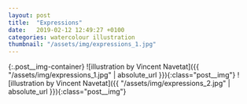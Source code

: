```yaml
---
layout: post
title:  "Expressions"
date:   2019-02-12 12:49:27 +0100
categories: watercolour illustration
thumbnail: "/assets/img/expressions_1.jpg"
---
```

{:.post__img-container}
  ![illustration by Vincent Navetat]({{ "/assets/img/expressions_1.jpg" | absolute_url }}){:class="post__img"}
  ![illustration by Vincent Navetat]({{ "/assets/img/expressions_2.jpg" | absolute_url }}){:class="post__img"}
